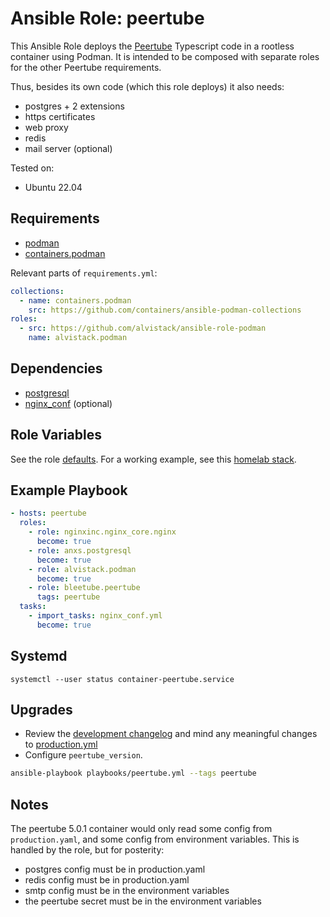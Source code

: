# Ansible Role: peertube

This Ansible Role deploys the [Peertube](https://joinpeertube.org/) Typescript code in a rootless container using Podman. It is intended to be composed with separate roles for the other Peertube requirements.

Thus, besides its own code (which this role deploys) it also needs:

* postgres + 2 extensions
* https certificates
* web proxy
* redis
* mail server (optional)

Tested on:

* Ubuntu 22.04

## Requirements

* [podman](docs/PODMAN.md)
* [containers.podman](https://github.com/containers/ansible-podman-collections)

Relevant parts of `requirements.yml`:

  ```yaml
  collections:
    - name: containers.podman
      src: https://github.com/containers/ansible-podman-collections
  roles:
    - src: https://github.com/alvistack/ansible-role-podman
      name: alvistack.podman
  ```

## Dependencies

* [postgresql](docs/POSTGRES.md)
* [nginx_conf](docs/examples/nginx_conf.yml) (optional)

## Role Variables

See the role [defaults](defaults/main.yml). For a working example, see this [homelab stack](https://github.com/bleetube/satstack).

## Example Playbook

```yaml
- hosts: peertube
  roles:
    - role: nginxinc.nginx_core.nginx
      become: true
    - role: anxs.postgresql
      become: true
    - role: alvistack.podman
      become: true
    - role: bleetube.peertube
      tags: peertube
  tasks:
    - import_tasks: nginx_conf.yml
      become: true
```

## Systemd

```
systemctl --user status container-peertube.service
```

## Upgrades

* Review the [development changelog](https://github.com/Chocobozzz/PeerTube/blob/develop/CHANGELOG.md) and mind any meaningful changes to [production.yml](https://github.com/Chocobozzz/PeerTube/blob/release/5.2.0/config/production.yaml.example)
* Configure `peertube_version`.

```bash
ansible-playbook playbooks/peertube.yml --tags peertube
```

## Notes

The peertube 5.0.1 container would only read some config from `production.yaml`, and some config from environment variables. This is handled by the role, but for posterity:

* postgres config must be in production.yaml
* redis config must be in production.yaml
* smtp config must be in the environment variables
* the peertube secret must be in the environment variables
